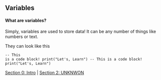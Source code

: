 ## Variables

#### What are variables?
Simply, variables are used to store data! It can be any number of things like numbers or text.

They can look like this
<span><br><pre class="line-numbers"><code class="language-lua">-- This is a code block!
print("Let's, Learn")
-- This is a code block!
print("Let's, Learn")
</code></pre></span>

<span class="bottomNavBar"><a href="?section=intro">Section 0: Intro</a> <span class="separator">|</span> <a href="?section=test">Section 2: UNKNWON</a>  </span>